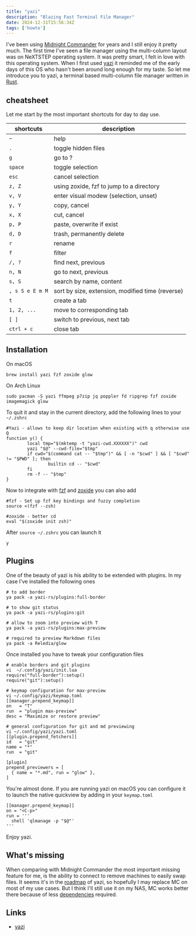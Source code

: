 ```yaml
---
title: "yazi"
description: "Blazing Fast Terminal File Manager"
date: 2024-12-31T15:56:34Z
tags: ['howto']
---
```


I've been using [Midnight Commander](https://midnight-commander.org/) for years and I still enjoy it pretty much. The first time I've seen a file manager using the multi-column layout was on NeXTSTEP operating system. It was pretty smart, I felt in love with this operating system. When I first used [yazi](https://github.com/sxyazi/yazi) it reminded me of the early days of this OS who hasn't been around long enough for my taste. So let me introduce you to yazi, a terminal based multi-column file manager written in [Rust](https://www.rust-lang.org/).

## cheatsheet
Let me start by the most important shortcuts for day to day use.

| shortcuts | description |
| --- | --- |
| `~` | help |
| `.` | toggle hidden files |
| `g` | go to ? |
| `space` | toggle selection |
| `esc` | cancel selection |
| `z, Z` | using zoxide, fzf to jump to a directory |
| `v, V` | enter visual modew (selection, unset) |
| `y, Y` | copy, cancel |
| `x, X` | cut, cancel |
| `p, P` | paste, overwrite if exist |
| `d, D` | trash, permanently delete |
| `r` | rename |
| `f` | filter |
| `/, ?` | find next, previous |
| `n, N` | go to next, previous |
| `s, S` | search by name, content |
| `, s S e E m M` | sort by size, extension, modified time (reverse) |
| `t` | create a tab |
| `1, 2, ...` | move to corresponding tab |
| `[ ]` | switch to previous, next tab |
| `ctrl + c` | close tab |

## Installation

On macOS

```shell
brew install yazi fzf zoxide glow
```

On Arch Linux

```shell
sudo pacman -S yazi ffmpeg p7zip jq poppler fd ripgrep fzf zoxide imagemagick glow
```

To quit it and stay in the current directory, add the following lines to your ```~/.zshrc```

```shell
#Yazi - allows to keep dir location when existing with q otherwise use Q
function y() {
        local tmp="$(mktemp -t "yazi-cwd.XXXXXX")" cwd
        yazi "$@" --cwd-file="$tmp"
        if cwd="$(command cat -- "$tmp")" && [ -n "$cwd" ] && [ "$cwd" != "$PWD" ]; then
                builtin cd -- "$cwd"
        fi
        rm -f -- "$tmp"
}
```

Now to integrate with [fzf](https://github.com/junegunn/fzf) and [zoxide](https://github.com/ajeetdsouza/zoxide) you can also add

```shell
#fzf - Set up fzf key bindings and fuzzy completion
source <(fzf --zsh)

#zoxide - better cd
eval "$(zoxide init zsh)"
```

After ```source ~/.zshrc``` you can launch it

```shell
y
```

## Plugins

One of the beauty of yazi is his ability to be extended with plugins. In my case I've installed the following ones

```shell
# to add border
ya pack -a yazi-rs/plugins:full-border

# to show git status
ya pack -a yazi-rs/plugins:git

# allow to zoom into preview with T
ya pack -a yazi-rs/plugins:max-preview

# required to preview Markdown files
ya pack -a Reledia/glow
```

Once installed you have to tweak your configuration files

```shell
# enable borders and git plugins
vi  ~/.config/yazi/init.lua
require("full-border"):setup()
require("git"):setup()

# keymap configuration for max-preview
vi ~/.config/yazi/keymap.toml
[[manager.prepend_keymap]]
on   = "T"
run  = "plugin max-preview"
desc = "Maximize or restore preview"

# general configuration for git and md previewing
vi ~/.config/yazi/yazi.toml
[[plugin.prepend_fetchers]]
id   = "git"
name = "*"
run  = "git"

[plugin]
prepend_previewers = [
  { name = "*.md", run = "glow" },
]
```

You're almost done. If you are running yazi on macOS you can configure it to launch the native quickview by adding in your ```keymap.toml```

```shell
[[manager.prepend_keymap]]
on = "<C-p>"
run = '''
  shell 'qlmanage -p "$@"'
'''
```

Enjoy yazi.


## What's missing

When comparing with Midnight Commander the most important missing feature for me, is the ability to connect to remove machines to easily swap files. It seems it's in the [roadmap](https://github.com/sxyazi/yazi/issues/611) of yazi, so hopefully I may replace MC on most of my use cases. But I think I'll still use it on my NAS, MC works better there because of less [dependencies](https://yazi-rs.github.io/docs/installation) required.

## Links

- [yazi](https://yazi-rs.github.io/)